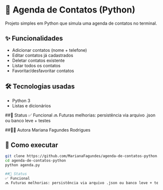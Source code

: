 # 📇 Agenda de Contatos (Python)

Projeto simples em Python que simula uma agenda de contatos no terminal.

## ✨ Funcionalidades
- Adicionar contatos (nome + telefone)
- Editar contatos já cadastrados
- Deletar contatos existente
- Listar todos os contatos
- Favoritar/desfavoritar contatos

## 🛠️ Tecnologias usadas
- Python 3
- Listas e dicionários

##📌 Status
✅ Funcional
🔜 Futuras melhorias: persistência via arquivo .json ou banco leve + testes


##👩‍💻 Autora
Mariana Fagundes Rodrigues

## 🚀 Como executar
```bash
git clone https://github.com/MarianaFagundes/agenda-de-contatos-python.git
cd agenda-de-contatos-python
python agenda.py

##📌 Status
✅ Funcional
🔜 Futuras melhorias: persistência via arquivo .json ou banco leve + testes

